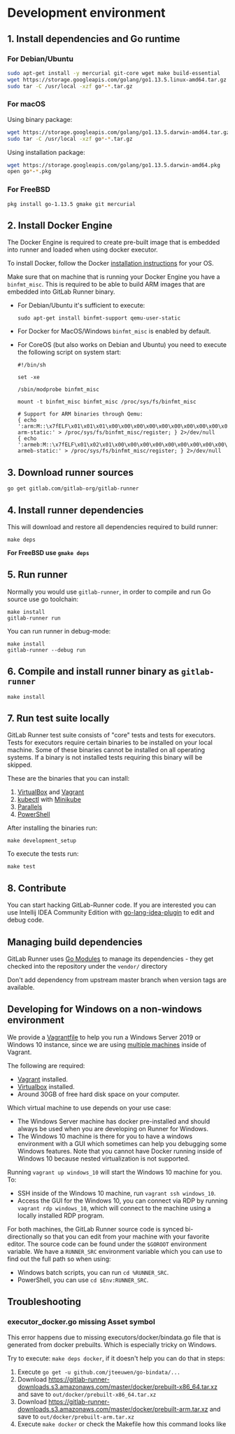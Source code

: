 # Development environment

## 1. Install dependencies and Go runtime

### For Debian/Ubuntu

```bash
sudo apt-get install -y mercurial git-core wget make build-essential
wget https://storage.googleapis.com/golang/go1.13.5.linux-amd64.tar.gz
sudo tar -C /usr/local -xzf go*-*.tar.gz
```

### For macOS

Using binary package:

```sh
wget https://storage.googleapis.com/golang/go1.13.5.darwin-amd64.tar.gz
sudo tar -C /usr/local -xzf go*-*.tar.gz
```

Using installation package:

```sh
wget https://storage.googleapis.com/golang/go1.13.5.darwin-amd64.pkg
open go*-*.pkg
```

### For FreeBSD

```
pkg install go-1.13.5 gmake git mercurial
```

## 2. Install Docker Engine

The Docker Engine is required to create pre-built image that is embedded into runner and loaded when using docker executor.

To install Docker, follow the Docker [installation
instructions](https://docs.docker.com/install/) for your OS.

Make sure that on machine that is running your Docker Engine you have a `binfmt_misc`.
This is required to be able to build ARM images that are embedded into GitLab Runner binary.

- For Debian/Ubuntu it's sufficient to execute:

  ```
  sudo apt-get install binfmt-support qemu-user-static
  ```

- For Docker for MacOS/Windows `binfmt_misc` is enabled by default.

- For CoreOS (but also works on Debian and Ubuntu) you need to execute the following script on system start:

  ```
  #!/bin/sh

  set -xe

  /sbin/modprobe binfmt_misc

  mount -t binfmt_misc binfmt_misc /proc/sys/fs/binfmt_misc

  # Support for ARM binaries through Qemu:
  { echo ':arm:M::\x7fELF\x01\x01\x01\x00\x00\x00\x00\x00\x00\x00\x00\x00\x02\x00\x28\x00:\xff\xff\xff\xff\xff\xff\xff\x00\xff\xff\xff\xff\xff\xff\xff\xff\xfe\xff\xff\xff:/usr/bin/qemu-arm-static:' > /proc/sys/fs/binfmt_misc/register; } 2>/dev/null
  { echo ':armeb:M::\x7fELF\x01\x02\x01\x00\x00\x00\x00\x00\x00\x00\x00\x00\x00\x02\x00\x28:\xff\xff\xff\xff\xff\xff\xff\x00\xff\xff\xff\xff\xff\xff\xff\xff\xff\xfe\xff\xff:/usr/bin/qemu-armeb-static:' > /proc/sys/fs/binfmt_misc/register; } 2>/dev/null
  ```

## 3. Download runner sources

```
go get gitlab.com/gitlab-org/gitlab-runner
```

## 4. Install runner dependencies

This will download and restore all dependencies required to build runner:

```
make deps
```

**For FreeBSD use `gmake deps`**

## 5. Run runner

Normally you would use `gitlab-runner`, in order to compile and run Go source use go toolchain:

```
make install
gitlab-runner run
```

You can run runner in debug-mode:

```
make install
gitlab-runner --debug run
```

## 6. Compile and install runner binary as `gitlab-runner`

```
make install
```

## 7. Run test suite locally

GitLab Runner test suite consists of "core" tests and tests for executors.
Tests for executors require certain binaries to be installed on your local
machine. Some of these binaries cannot be installed on all operating
systems. If a binary is not installed tests requiring this binary will be
skipped.

These are the binaries that you can install:

1. [VirtualBox](https://www.virtualbox.org/wiki/Downloads) and [Vagrant](https://www.vagrantup.com/downloads.html)
1. [kubectl](https://kubernetes.io/docs/tasks/tools/install-kubectl/) with
   [Minikube](https://github.com/kubernetes/minikube)
1. [Parallels](https://www.parallels.com/products/desktop/download/)
1. [PowerShell](https://docs.microsoft.com/en-us/powershell/)

After installing the binaries run:

```
make development_setup
```

To execute the tests run:

```
make test
```

## 8. Contribute

You can start hacking GitLab-Runner code. If you are interested you can use Intellij IDEA Community Edition with [go-lang-idea-plugin](https://github.com/go-lang-plugin-org/go-lang-idea-plugin) to edit and debug code.

## Managing build dependencies

GitLab Runner uses [Go Modules](https://github.com/golang/go/wiki/Modules) to manage
its dependencies - they get checked into the repository under the `vendor/` directory

Don't add dependency from upstream master branch when version tags are available.

## Developing for Windows on a non-windows environment

We provide a [Vagrantfile](https://gitlab.com/gitlab-org/gitlab-runner/tree/master/Vagrantfile)
to help you run a Windows Server 2019 or Windows 10 instance, since we
are using [multiple machines](https://www.vagrantup.com/docs/multi-machine/) inside of Vagrant.

The following are required:

- [Vagrant](https://www.vagrant.com) installed.
- [Virtualbox](https://www.virtualbox.com) installed.
- Around 30GB of free hard disk space on your computer.

Which virtual machine to use depends on your use case:

- The Windows Server machine has docker pre-installed and should always
  be used when you are developing on Runner for Windows.
- The Windows 10 machine is there for you to have a windows environment
  with a GUI which sometimes can help you debugging some Windows
  features. Note that you cannot have Docker running inside of Windows
  10 because nested virtualization is not supported.

Running `vagrant up windows_10` will start the Windows 10 machine for
you. To:

- SSH inside of the Windows 10 machine, run `vagrant ssh windows_10`.
- Access the GUI for the Windows 10, you can connect via
  RDP by running `vagrant rdp windows_10`, which will connect to the
  machine using a locally installed RDP program.

For both machines, the GitLab Runner source code is synced
bi-directionally so that you can edit from your machine with your
favorite editor. The source code can be found under the `$GOROOT`
environment variable. We have a `RUNNER_SRC` environment variable which
you can use to find out the full path so when using:

- Windows batch scripts, you can run `cd %RUNNER_SRC`.
- PowerShell, you can use `cd $Env:RUNNER_SRC`.

## Troubleshooting

### executor_docker.go missing Asset symbol

This error happens due to missing executors/docker/bindata.go file that is generated from docker prebuilts.
Which is especially tricky on Windows.

Try to execute: `make deps docker`, if it doesn't help you can do that in steps:

1. Execute `go get -u github.com/jteeuwen/go-bindata/...`
1. Download <https://gitlab-runner-downloads.s3.amazonaws.com/master/docker/prebuilt-x86_64.tar.xz> and save to `out/docker/prebuilt-x86_64.tar.xz`
1. Download <https://gitlab-runner-downloads.s3.amazonaws.com/master/docker/prebuilt-arm.tar.xz> and save to `out/docker/prebuilt-arm.tar.xz`
1. Execute `make docker` or check the Makefile how this command looks like
